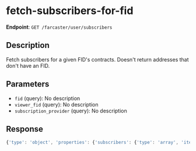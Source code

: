 # fetch-subscribers-for-fid

**Endpoint**: `GET /farcaster/user/subscribers`

## Description
Fetch subscribers for a given FID's contracts. Doesn't return addresses that don't have an FID.

## Parameters
- `fid` (query): No description
- `viewer_fid` (query): No description
- `subscription_provider` (query): No description

## Response
```typescript
{'type': 'object', 'properties': {'subscribers': {'type': 'array', 'items': {'$ref': '#/components/schemas/Subscriber'}}}}
```
